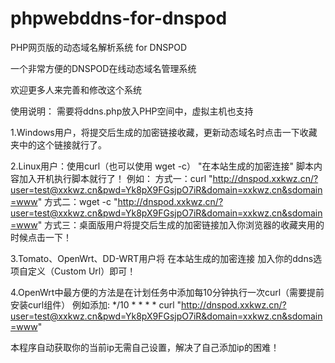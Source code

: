 # phpwebddns-for-dnspod
PHP网页版的动态域名解析系统 for DNSPOD

一个非常方便的DNSPOD在线动态域名管理系统

欢迎更多人来完善和修改这个系统

使用说明：
需要将ddns.php放入PHP空间中，虚拟主机也支持

1.Windows用户，将提交后生成的加密链接收藏，更新动态域名时点击一下收藏夹中的这个链接就行了。

2.Linux用户：使用curl（也可以使用 wget -c） "在本站生成的加密连接" 脚本内容加入开机执行脚本就行了！
例如：
方式一：curl "http://dnspod.xxkwz.cn/?user=test@xxkwz.cn&pwd=Yk8pX9FGsjpO7iR&domain=xxkwz.cn&sdomain=www"
方式二：wget -c "http://dnspod.xxkwz.cn/?user=test@xxkwz.cn&pwd=Yk8pX9FGsjpO7iR&domain=xxkwz.cn&sdomain=www"
方式三：桌面版用户将提交后生成的加密链接加入你浏览器的收藏夹用的时候点击一下！ 

3.Tomato、OpenWrt、DD-WRT用户将 在本站生成的加密连接 加入你的ddns选项自定义（Custom Url）即可！

4.OpenWrt中最方便的方法是在计划任务中添加每10分钟执行一次curl（需要提前安装curl组件）
例如添加:
*/10 * * * * curl "http://dnspod.xxkwz.cn/?user=test@xxkwz.cn&pwd=Yk8pX9FGsjpO7iR&domain=xxkwz.cn&sdomain=www"

本程序自动获取你的当前ip无需自己设置，解决了自己添加ip的困难！
